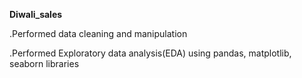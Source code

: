 **Diwali_sales**

.Performed data cleaning and manipulation 

.Performed Exploratory data analysis(EDA) using pandas, matplotlib, seaborn libraries
